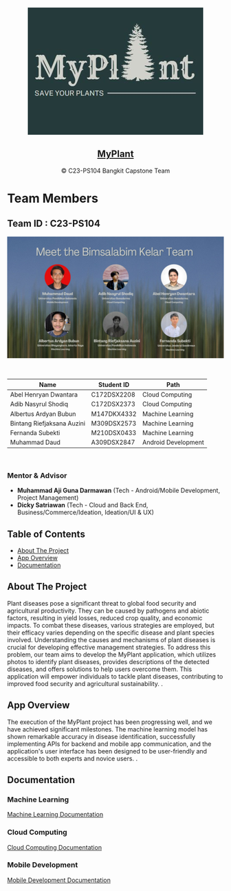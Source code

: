 <!-- Qustomate -->
<p align="center">
  <img src="Images/myplantlogo.JPG">
  <h2 align="center"><a href="https://github.com/My-Plant/MyPlant-Capstone.git">MyPlant</a></h2>
  <p align="center">© C23-PS104 Bangkit Capstone Team</p>
</p>

# Team Members

## Team ID : C23-PS104
                   
<p align="center"><img src="Images/team_foto.jpg"></p>

<br>

| Name                        | Student ID  | Path                |
| ----------------------      | ----------  | ------------------- |
| Abel Henryan Dwantara       | C172DSX2208 | Cloud Computing     |    
| Adib Nasyrul Shodiq         | C172DSX2373 | Cloud Computing     |
| Albertus Ardyan Bubun       | M147DKX4332 | Machine Learning    |
| Bintang Riefjaksana Auzini  | M309DSX2573 | Machine Learning    | 
| Fernanda Subekti            | M210DSX0433 | Machine Learning    | 
| Muhammad Daud               | A309DSX2847 | Android Development |
<br>

                                                 
### Mentor & Advisor
- <strong>Muhammad Aji Guna Darmawan</strong> (Tech - Android/Mobile Development, Project Management)
- <strong>Dicky Satriawan</strong> (Tech - Cloud and Back End, Business/Commerce/Ideation, Ideation/UI & UX)
                                                 
                                                 
## Table of Contents
- [About The Project](#about-the-project)
- [App Overview](#app-overview)
- [Documentation](#documentation)

## About The Project
<p>Plant diseases pose a significant threat to global food security and agricultural productivity. They can be caused by pathogens and abiotic factors, resulting in yield losses, reduced crop quality, and economic impacts. To combat these diseases, various strategies are employed, but their efficacy varies depending on the specific disease and plant species involved. Understanding the causes and mechanisms of plant diseases is crucial for developing effective management strategies. To address this problem, our team aims to develop the MyPlant application, which utilizes photos to identify plant diseases, provides descriptions of the detected diseases, and offers solutions to help users overcome them. This application will empower individuals to tackle plant diseases, contributing to improved food security and agricultural sustainability.
.</p>

## App Overview
<p>The execution of the MyPlant project has been progressing well, and we have achieved significant milestones. The machine learning model has shown remarkable accuracy in disease identification, successfully implementing APIs for backend and mobile app communication, and the application's user interface has been designed to be user-friendly and accessible to both experts and novice users.
.</p>

## Documentation
### Machine Learning
  <a href="https://github.com/My-Plant/ML-MyPlant.git">Machine Learning Documentation</a>
### Cloud Computing
  <a href="https://github.com/My-Plant/CC-MyPlant.git">Cloud Computing Documentation</a>
### Mobile Development
  <a href="https://github.com/My-Plant/MD-MyPlant.git">Mobile Development Documentation</a>
